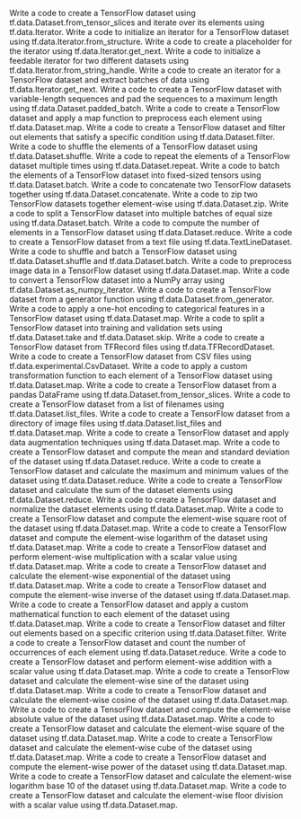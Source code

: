 Write a code to create a TensorFlow dataset using tf.data.Dataset.from_tensor_slices and iterate over its elements using tf.data.Iterator.
Write a code to initialize an iterator for a TensorFlow dataset using tf.data.Iterator.from_structure.
Write a code to create a placeholder for the iterator using tf.data.Iterator.get_next.
Write a code to initialize a feedable iterator for two different datasets using tf.data.Iterator.from_string_handle.
Write a code to create an iterator for a TensorFlow dataset and extract batches of data using tf.data.Iterator.get_next.
Write a code to create a TensorFlow dataset with variable-length sequences and pad the sequences to a maximum length using tf.data.Dataset.padded_batch.
Write a code to create a TensorFlow dataset and apply a map function to preprocess each element using tf.data.Dataset.map.
Write a code to create a TensorFlow dataset and filter out elements that satisfy a specific condition using tf.data.Dataset.filter.
Write a code to shuffle the elements of a TensorFlow dataset using tf.data.Dataset.shuffle.
Write a code to repeat the elements of a TensorFlow dataset multiple times using tf.data.Dataset.repeat.
Write a code to batch the elements of a TensorFlow dataset into fixed-sized tensors using tf.data.Dataset.batch.
Write a code to concatenate two TensorFlow datasets together using tf.data.Dataset.concatenate.
Write a code to zip two TensorFlow datasets together element-wise using tf.data.Dataset.zip.
Write a code to split a TensorFlow dataset into multiple batches of equal size using tf.data.Dataset.batch.
Write a code to compute the number of elements in a TensorFlow dataset using tf.data.Dataset.reduce.
Write a code to create a TensorFlow dataset from a text file using tf.data.TextLineDataset.
Write a code to shuffle and batch a TensorFlow dataset using tf.data.Dataset.shuffle and tf.data.Dataset.batch.
Write a code to preprocess image data in a TensorFlow dataset using tf.data.Dataset.map.
Write a code to convert a TensorFlow dataset into a NumPy array using tf.data.Dataset.as_numpy_iterator.
Write a code to create a TensorFlow dataset from a generator function using tf.data.Dataset.from_generator.
Write a code to apply a one-hot encoding to categorical features in a TensorFlow dataset using tf.data.Dataset.map.
Write a code to split a TensorFlow dataset into training and validation sets using tf.data.Dataset.take and tf.data.Dataset.skip.
Write a code to create a TensorFlow dataset from TFRecord files using tf.data.TFRecordDataset.
Write a code to create a TensorFlow dataset from CSV files using tf.data.experimental.CsvDataset.
Write a code to apply a custom transformation function to each element of a TensorFlow dataset using tf.data.Dataset.map.
Write a code to create a TensorFlow dataset from a pandas DataFrame using tf.data.Dataset.from_tensor_slices.
Write a code to create a TensorFlow dataset from a list of filenames using tf.data.Dataset.list_files.
Write a code to create a TensorFlow dataset from a directory of image files using tf.data.Dataset.list_files and tf.data.Dataset.map.
Write a code to create a TensorFlow dataset and apply data augmentation techniques using tf.data.Dataset.map.
Write a code to create a TensorFlow dataset and compute the mean and standard deviation of the dataset using tf.data.Dataset.reduce.
Write a code to create a TensorFlow dataset and calculate the maximum and minimum values of the dataset using tf.data.Dataset.reduce.
Write a code to create a TensorFlow dataset and calculate the sum of the dataset elements using tf.data.Dataset.reduce.
Write a code to create a TensorFlow dataset and normalize the dataset elements using tf.data.Dataset.map.
Write a code to create a TensorFlow dataset and compute the element-wise square root of the dataset using tf.data.Dataset.map.
Write a code to create a TensorFlow dataset and compute the element-wise logarithm of the dataset using tf.data.Dataset.map.
Write a code to create a TensorFlow dataset and perform element-wise multiplication with a scalar value using tf.data.Dataset.map.
Write a code to create a TensorFlow dataset and calculate the element-wise exponential of the dataset using tf.data.Dataset.map.
Write a code to create a TensorFlow dataset and compute the element-wise inverse of the dataset using tf.data.Dataset.map.
Write a code to create a TensorFlow dataset and apply a custom mathematical function to each element of the dataset using tf.data.Dataset.map.
Write a code to create a TensorFlow dataset and filter out elements based on a specific criterion using tf.data.Dataset.filter.
Write a code to create a TensorFlow dataset and count the number of occurrences of each element using tf.data.Dataset.reduce.
Write a code to create a TensorFlow dataset and perform element-wise addition with a scalar value using tf.data.Dataset.map.
Write a code to create a TensorFlow dataset and calculate the element-wise sine of the dataset using tf.data.Dataset.map.
Write a code to create a TensorFlow dataset and calculate the element-wise cosine of the dataset using tf.data.Dataset.map.
Write a code to create a TensorFlow dataset and compute the element-wise absolute value of the dataset using tf.data.Dataset.map.
Write a code to create a TensorFlow dataset and calculate the element-wise square of the dataset using tf.data.Dataset.map.
Write a code to create a TensorFlow dataset and calculate the element-wise cube of the dataset using tf.data.Dataset.map.
Write a code to create a TensorFlow dataset and compute the element-wise power of the dataset using tf.data.Dataset.map.
Write a code to create a TensorFlow dataset and calculate the element-wise logarithm base 10 of the dataset using tf.data.Dataset.map.
Write a code to create a TensorFlow dataset and calculate the element-wise floor division with a scalar value using tf.data.Dataset.map.